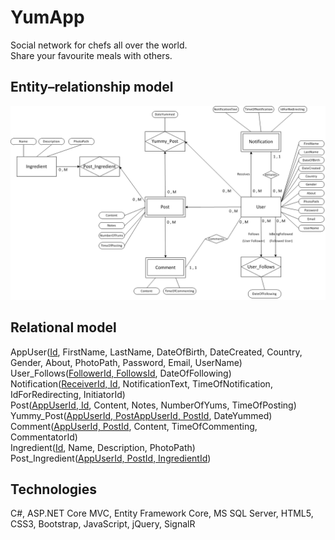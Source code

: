 # YumApp    
Social network for chefs all over the world.  
Share your favourite meals with others.  
  
  
## Entity–relationship model
![model photo](./YumApp_MOV_Photo.png)  
  
    
## Relational model
AppUser(<ins>Id</ins>, FirstName, LastName, DateOfBirth, DateCreated, Country, Gender, About, PhotoPath, Password, Email, UserName)  
User_Follows(<ins>FollowerId, FollowsId</ins>, DateOfFollowing)  
Notification(<ins>ReceiverId, Id</ins>, NotificationText, TimeOfNotification, IdForRedirecting, InitiatorId)  
Post(<ins>AppUserId, Id</ins>, Content, Notes, NumberOfYums, TimeOfPosting)  
Yummy_Post(<ins>AppUserId, PostAppUserId, PostId</ins>, DateYummed)  
Comment(<ins>AppUserId, PostId</ins>, Content, TimeOfCommenting, CommentatorId)  
Ingredient(<ins>Id</ins>, Name, Description, PhotoPath)  
Post_Ingredient(<ins>AppUserId, PostId, IngredientId</ins>)  
  
## Technologies  
C#, ASP.NET Core MVC, Entity Framework Core, MS SQL Server, HTML5, CSS3, Bootstrap, JavaScript, jQuery, SignalR
